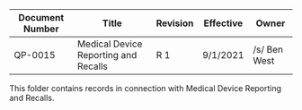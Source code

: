 Document Number|Title|Revision|Effective|Owner
---------------|-------------------------------------|---|----|-----
QP-0015|Medical Device Reporting and Recalls|R 1|9/1/2021|/s/ Ben West


This folder contains records in connection with Medical Device Reporting and Recalls.

